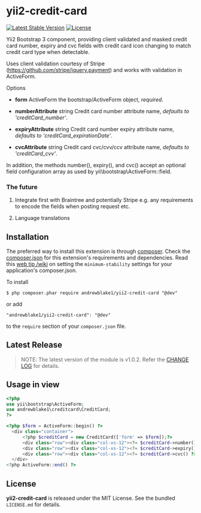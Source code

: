 yii2-credit-card
======================

[![Latest Stable Version](https://poser.pugx.org/andrewblake1/yii2-credit-card/v/stable)](https://packagist.org/packages/andrewblake1/yii2-credit-card)
[![License](https://poser.pugx.org/andrewblake1/yii2-credit-card/license)](https://packagist.org/packages/andrewblake1/yii2-credit-card)

Yii2 Bootstrap 3 component, providing client validated and masked credit card number, expiry and cvc fields with credit card icon changing to match credit card type when detectable.

Uses client validation courtesy of Stripe (https://github.com/stripe/jquery.payment) and works with validation in ActiveForm.

Options

- **form** ActiveForm the bootstrap/ActiveForm object, *required*.

- **numberAttribute** string Credit card number attribute name, *defaults to 'creditCard_number'*.

- **expiryAttribute** string Credit card number expiry attribute name, *defaults to 'creditCard_expirationDate'*.

- **cvcAttribute** string Credit card cvc/cvv/ccv  attribute name, *defaults to 'creditCard_cvv'*.

In addition, the methods number(), expiry(), and cvc() accept an optional field configuration array as used by yii\bootstrap\ActiveForm::field.

### The future

1. Integrate first with Braintree and potentially Stripe e.g. any requirements to encode the fields when posting request etc.

2. Language translations

## Installation

The preferred way to install this extension is through [composer](http://getcomposer.org/download/). Check the [composer.json](https://github.com/andrewblake1/yii2-credit-card/blob/master/composer.json) for this extension's requirements and dependencies. Read this [web tip /wiki](http://webtips.krajee.com/setting-composer-minimum-stability-application/) on setting the `minimum-stability` settings for your application's composer.json.

To install

```
$ php composer.phar require andrewblake1/yii2-credit-card "@dev"
```

or add

```
"andrewblake1/yii2-credit-card": "@dev"
```

to the `require` section of your `composer.json` file.


## Latest Release

> NOTE: The latest version of the module is v1.0.2. Refer the [CHANGE LOG](https://github.com/andrewblake1/yii2-credit-card/blob/master/CHANGE.md) for details.

## Usage in view

```php
<?php
use yii\bootstrap\ActiveForm;
use andrewblake1\creditcard\CreditCard;
?>

<?php $form = ActiveForm::begin() ?>
  <div class="container">
      <?php $creditCard = new CreditCard(['form' => $form]);?>
      <div class="row"><div class="col-xs-12"><?= $creditCard->number() ?></div></div>
      <div class="row"><div class="col-xs-12"><?= $creditCard->expiry() ?></div></div>
      <div class="row"><div class="col-xs-12"><?= $creditCard->cvc() ?></div></div>
  </div>
<?php ActiveForm::end() ?>
```
## License

**yii2-credit-card** is released under the MIT License. See the bundled `LICENSE.md` for details.
